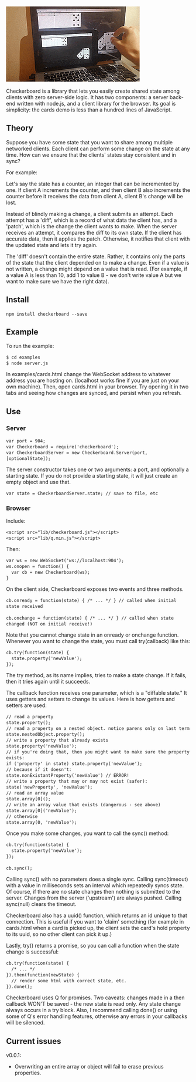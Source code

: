 ![cards example](/examples/demo.gif?raw=true)

Checkerboard is a library that lets you easily create shared state among clients with zero server-side logic. It has two components: a server back-end written with node.js, and a client library for the browser. Its goal is simplicity: the cards demo is less than a hundred lines of JavaScript.

## Theory

Suppose you have some state that you want to share among multiple networked clients. Each client can perform some change on the state at any time. How can we ensure that the clients' states stay consistent and in sync?

For example:

Let's say the state has a counter, an integer that can be incremented by one. If client A increments the counter, and then client B also increments the counter before it receives the data from client A, client B's change will be lost.

Instead of blindly making a change, a client submits an attempt. Each attempt has a 'diff', which is a record of what data the client has, and a 'patch', which is the change the client wants to make. When the server receives an attempt, it compares the diff to its own state. If the client has accurate data, then it applies the patch. Otherwise, it notifies that client with the updated state and lets it try again.

The 'diff' doesn't contain the entire state. Rather, it contains only the parts of the state that the client depended on to make a change. Even if a value is not written, a change might depend on a value that is read. (For example, if a value A is less than 10, add 1 to value B - we don't write value A but we want to make sure we have the right data).

## Install

    npm install checkerboard --save

## Example

To run the example:

    $ cd examples
    $ node server.js

In examples/cards.html change the WebSocket address to whatever address you are hosting on. (localhost works fine if you are just on your own machine). Then, open cards.html in your browser. Try opening it in two tabs and seeing how changes are synced, and persist when you refresh.

## Use

### Server

    var port = 904;
    var Checkerboard = require('checkerboard');
    var CheckerboardServer = new Checkerboard.Server(port, [optionalState]);

The server constructor takes one or two arguments: a port, and optionally a starting state. If you do not provide a starting state, it will just create an empty object and use that.

    var state = CheckerboardServer.state; // save to file, etc

### Browser

Include:

    <script src="lib/checkerboard.js"></script>
    <script src="lib/q.min.js"></script>

Then:

    var ws = new WebSocket('ws://localhost:904');
    ws.onopen = function() {
      var cb = new Checkerboard(ws);
    }

On the client side, Checkerboard exposes two events and three methods.

    cb.onready = function(state) { /* ... */ } // called when initial state received

    cb.onchange = function(state) { /* ... */ } // called when state changed (NOT on initial receive!)

Note that you cannot change state in an onready or onchange function. Whenever you want to change the state, you must call try(callback) like this:

    cb.try(function(state) {
      state.property('newValue');
    });

The try method, as its name implies, tries to make a state change. If it fails, then it tries again until it succeeds.

The callback function receives one parameter, which is a "diffable state." It uses getters and setters to change its values. Here is how getters and setters are used:

    // read a property
    state.property();
    // read a property on a nested object. notice parens only on last term
    state.nestedObject.property();
    // write a property that already exists
    state.property('newValue');
    // if you're doing that, then you might want to make sure the property exists:
    if ('property' in state) state.property('newValue');
    // because if it doesn't:
    state.nonExistantProperty('newValue') // ERROR!
    // write a property that may or may not exist (safer):
    state('newProperty', 'newValue');
    // read an array value
    state.array[0]();
    // write an array value that exists (dangerous - see above)
    state.array[0]('newValue');
    // otherwise
    state.array(0, 'newValue');

Once you make some changes, you want to call the sync() method:

    cb.try(function(state) {
      state.property('newValue');
    });

    cb.sync();

Calling sync() with no parameters does a single sync. Calling sync(timeout) with a value in milliseconds sets an interval which repeatedly syncs state. Of course, if there are no state changes then nothing is submitted to the server. Changes from the server ('upstream') are always pushed. Calling sync(null) clears the timeout.

Checkerboard also has a uuid() function, which returns an id unique to that connection. This is useful if you want to 'claim' something (for example in cards.html when a card is picked up, the client sets the card's hold property to its uuid, so no other client can pick it up.)

Lastly, try() returns a promise, so you can call a function when the state change is successful:

    cb.try(function(state) {
      /* ... */
    }).then(function(newState) {
      // render some html with correct state, etc.
    }).done();

Checkerboard uses Q for promises. Two caveats: changes made in a then callback WON'T be saved - the new state is read only. Any state change always occurs in a try block. Also, I recommend calling done() or using some of Q's error handling features, otherwise any errors in your callbacks will be silenced.

## Current issues

v0.0.1:
- Overwriting an entire array or object will fail to erase previous properties.
